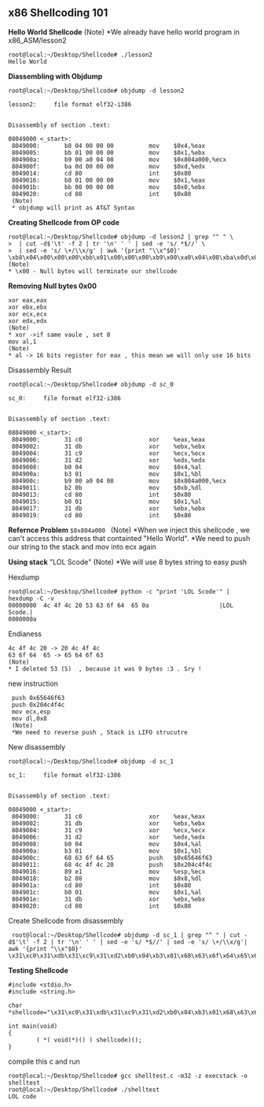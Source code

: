 ## x86 Shellcoding 101
**Hello World Shellcode** 
(Note)
*We already have hello world program in x86_ASM/lesson2

    root@local:~/Desktop/Shellcode# ./lesson2
    Hello World
**Diassembling with Objdump**

    root@local:~/Desktop/Shellcode# objdump -d lesson2
    
    lesson2:     file format elf32-i386
    
    
    Disassembly of section .text:
    
    08049000 <_start>:
     8049000:       b8 04 00 00 00          mov    $0x4,%eax
     8049005:       bb 01 00 00 00          mov    $0x1,%ebx
     804900a:       b9 00 a0 04 08          mov    $0x804a000,%ecx
     804900f:       ba 0d 00 00 00          mov    $0xd,%edx
     8049014:       cd 80                   int    $0x80
     8049016:       b8 01 00 00 00          mov    $0x1,%eax
     804901b:       bb 00 00 00 00          mov    $0x0,%ebx
     8049020:       cd 80                   int    $0x80
     (Note) 
     * objdump will print as AT&T Syntax
**Creating Shellcode from OP code**

    root@local:~/Desktop/Shellcode# objdump -d lesson2 | grep "^ " \
    >  | cut -d$'\t' -f 2 | tr '\n' ' ' | sed -e 's/ *$//' \
    >  | sed -e 's/ \+/\\x/g' | awk '{print "\\x"$0}'
    \xb8\x04\x00\x00\x00\xbb\x01\x00\x00\x00\xb9\x00\xa0\x04\x08\xba\x0d\x00\x00\x00\xcd\x80\xb8\x01\x00\x00\x00\xbb\x00\x00\x00\x00\xcd\x80
    (Note)
    * \x00 - Null bytes will terminate our shellcode

**Removing Null bytes 0x00**

    xor eax,eax
    xor ebx,ebx
    xor ecx,ecx
    xor edx,edx 
    (Note)
    * xor ->if same vaule , set 0
    mov al,1
    (Note)
    * al -> 16 bits register for eax , this mean we will only use 16 bits
Disassembly Result    

    root@local:~/Desktop/Shellcode# objdump -d sc_0
    
    sc_0:     file format elf32-i386
    
    
    Disassembly of section .text:
    
    08049000 <_start>:
     8049000:       31 c0                   xor    %eax,%eax
     8049002:       31 db                   xor    %ebx,%ebx
     8049004:       31 c9                   xor    %ecx,%ecx
     8049006:       31 d2                   xor    %edx,%edx
     8049008:       b0 04                   mov    $0x4,%al
     804900a:       b3 01                   mov    $0x1,%bl
     804900c:       b9 00 a0 04 08          mov    $0x804a000,%ecx
     8049011:       b2 0b                   mov    $0xb,%dl
     8049013:       cd 80                   int    $0x80
     8049015:       b0 01                   mov    $0x1,%al
     8049017:       31 db                   xor    %ebx,%ebx
     8049019:       cd 80                   int    $0x80

**Refernce Problem**
`$0x804a000 `
(Note)
*When we inject this shellcode , we can't access this address that containted "Hello World".
*We need to push our string to the stack and mov into ecx again

**Using stack**
"LOL Scode"
(Note)
*We will use 8 bytes string to easy push

Hexdump 

    root@local:~/Desktop/Shellcode# python -c "print 'LOL Scode'" | hexdump -C -v
    00000000  4c 4f 4c 20 53 63 6f 64  65 0a                    |LOL Scode.|
    0000000a

Endianess

    4c 4f 4c 20 -> 20 4c 4f 4c
    63 6f 64  65 -> 65 64 6f 63
    (Note)
    * I deleted 53 (S)  , because it was 9 bytes :3 . Sry !

 new instruction

     push 0x65646f63
     push 0x204c4f4c
     mov ecx,esp
     mov dl,0x8
     (Note)
     *We need to reverse push , Stack is LIFO strucutre
 New disassembly
 

    root@local:~/Desktop/Shellcode# objdump -d sc_1
    
    sc_1:     file format elf32-i386
    
    
    Disassembly of section .text:
    
    08049000 <_start>:
     8049000:       31 c0                   xor    %eax,%eax
     8049002:       31 db                   xor    %ebx,%ebx
     8049004:       31 c9                   xor    %ecx,%ecx
     8049006:       31 d2                   xor    %edx,%edx
     8049008:       b0 04                   mov    $0x4,%al
     804900a:       b3 01                   mov    $0x1,%bl
     804900c:       68 63 6f 64 65          push   $0x65646f63
     8049011:       68 4c 4f 4c 20          push   $0x204c4f4c
     8049016:       89 e1                   mov    %esp,%ecx
     8049018:       b2 08                   mov    $0x8,%dl
     804901a:       cd 80                   int    $0x80
     804901c:       b0 01                   mov    $0x1,%al
     804901e:       31 db                   xor    %ebx,%ebx
     8049020:       cd 80                   int    $0x80

 Create Shellcode from disassembly

     root@local:~/Desktop/Shellcode# objdump -d sc_1 | grep "^ " | cut -d$'\t' -f 2 | tr '\n' ' ' | sed -e 's/ *$//' | sed -e 's/ \+/\\x/g'| awk '{print "\\x"$0}'
    \x31\xc0\x31\xdb\x31\xc9\x31\xd2\xb0\x04\xb3\x01\x68\x63\x6f\x64\x65\x68\x4c\x4f\x4c\x20\x89\xe1\xb2\x08\xcd\x80\xb0\x01\x31\xdb\xcd\x80

**Testing Shellcode**

    #include <stdio.h>
    #include <string.h>
    
    char *shellcode="\x31\xc0\x31\xdb\x31\xc9\x31\xd2\xb0\x04\xb3\x01\x68\x63\x6f\x64\x65\x68\x4c\x4f\x4c\x20\x89\xe1\xb2\x08\xcd\x80\xb0\x01\x31\xdb\xcd\x80";
    
    int main(void)
    {
            ( *( void(*)() ) shellcode)();
    }
compile this c and run 

    root@local:~/Desktop/Shellcode# gcc shelltest.c -m32 -z execstack -o shelltest
    root@local:~/Desktop/Shellcode# ./shelltest
    LOL code

